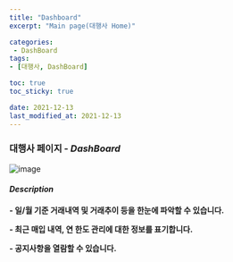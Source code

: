 ```yaml
---
title: "Dashboard"
excerpt: "Main page(대행사 Home)"

categories: 
 - DashBoard
tags:
- [대행사, DashBoard]

toc: true
toc_sticky: true

date: 2021-12-13
last_modified_at: 2021-12-13
---
```

### 대행사 페이지 - *DashBoard*
![image](https://user-images.githubusercontent.com/95394003/145782416-b20f8a59-b46f-4cbd-8b81-151b089f9c9d.jpeg)
#### *Description*
**- 일/월 기준 거래내역 및 거래추이 등을 한눈에 파악할 수 있습니다.**

**- 최근 매입 내역, 연 한도 관리에 대한 정보를 표기합니다.**

**- 공지사항을 열람할 수 있습니다.**
